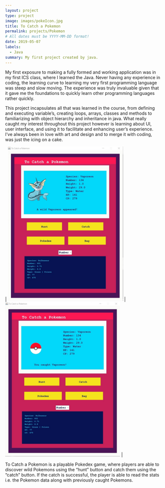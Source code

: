 ```yaml
---
layout: project
type: project
image: images/pokeIcon.jpg
title: To Catch a Pokemon
permalink: projects/Pokemon
# All dates must be YYYY-MM-DD format!
date: 2019-05-07
labels:
  - Java
summary: My first project created by java.
---
```


My first exposure to making a fully formed and working application was in my first ICS class, where I learned the Java. Never having any experience in coding, the learning curve to learning my very first programming language was steep and slow moving. The experience was truly invaluable given that it gave me the foundations to quickly learn other programming languages rather quickly. 

This project incapsulates all that was learned in the course, from defining and executing variable’s, creating loops, arrays, classes and methods to familiarizing with object hierarchy and inheritance in java. What really caught my interest throughout this project however is learning about UI, user interface, and using it to facilitate and enhancing user’s experience. I’ve always been in love with art and design and to merge it with coding, was just the icing on a cake.

| <img src="https://raw.githubusercontent.com/tineriver/tineriver.github.io/master/images/wildPokemon.jpg" height = "500"> | <img src="https://raw.githubusercontent.com/tineriver/tineriver.github.io/master/images/catchPokemon.jpg" height = "500"> |

To Catch a Pokemon is a playable Pokedex game, where players are able to discover wild Pokemons using the “hunt” button and catch them using the “catch” button. If the catch is successful, the player is able to read the stats i.e. the Pokemon data along with previously caught Pokemons.










